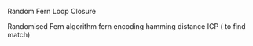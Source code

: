 Random Fern Loop Closure


Randomised Fern algorithm
fern encoding
hamming distance
ICP ( to find match)